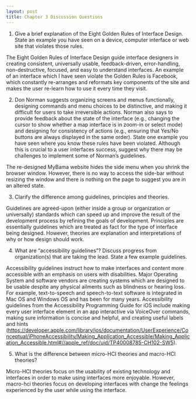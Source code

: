 ```yaml
---
layout: post
title: Chapter 3 Discussion Questions
---
```


1. Give a brief explanation of the Eight Golden Rules of Interface Design. State an example you have seen on a device, computer interface or web site that violates those rules.



The Eight Golden Rules of Interface Design guide interface designers in creating consistent, universally usable, feedback-driven, error-handling, non-destructive, focused, and easy to understand  interfaces. An example of an interface which I have seen violate the Golden Rules is Facebook, which constantly re-arranges and reformats key components of the site and makes the user re-learn how to use it every time they visit.




2. Don Norman suggests organizing screens and menus functionally, designing commands and menu choices to be distinctive, and making it difficult for users to take irreversible actions. Norman also says to provide feedback about the state of the interface (e.g., changing the cursor to show whether a map interface is in zoom-in or select mode) and designing for consistency of actions (e.g., ensuring that Yes/No buttons are always displayed in the same order). State one example you have seen where you know these rules have been violated. Although this is crucial to a user interfaces success, suggest why there may be challenges to implement some of Norman’s guidelines.




The re-designed MyBama website hides the side menu when you shrink the browser window. However, there is no way to access the side-bar without resizing the window and there is nothing on the page to suggest you are in an altered state.


3. Clarify the difference among guidelines, principles and theories.




Guidelines are agreed-upon (either inside a group or organization or universally) standards which can speed up and improve the result of the development process by refining the goals of development. Principles are essentially guidelines which are treated as fact for the type of interface being designed. However, theories are explanation and interpretations of why or how design should work.

4. What are “accessibility guidelines”? Discuss progress from organization(s) that are taking the lead. State a few example guidelines.




Accessibility guidelines instruct how to make interfaces and content more accessible with an emphasis on users with disabilities. Major Operating System and software vendors are creating systems which are designed to be usable despite any physical ailments such as blindness or hearing loss. For example, text-to-speech and speech-to-text software is integrated in Mac OS and Windows OS and has been for many years. Accessibility guidelines from the Accessibility Programming Guide for iOS include making every user interface element in an app interactive via VoiceOver commands, making sure information is concise and helpful, and creating useful labels and hints (https://developer.apple.com/library/ios/documentation/UserExperience/Conceptual/iPhoneAccessibility/Making_Application_Accessible/Making_Application_Accessible.html#//apple_ref/doc/uid/TP40008785-CH102-SW5).




5. What is the difference between micro-HCI theories and macro-HCI theories?




Micro-HCI theories focus on the usability of existing technology and interfaces in order to make using interfaces more enjoyable. However, macro-hci theories focus on developing interfaces with change the feelings experienced by the user while using the interface.

